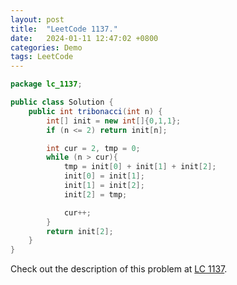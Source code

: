 ```yaml
---
layout: post
title:  "LeetCode 1137."
date:   2024-01-11 12:47:02 +0800
categories: Demo
tags: LeetCode
---
```


```java
package lc_1137;

public class Solution {
    public int tribonacci(int n) {
        int[] init = new int[]{0,1,1};
        if (n <= 2) return init[n];

        int cur = 2, tmp = 0;
        while (n > cur){
            tmp = init[0] + init[1] + init[2];
            init[0] = init[1];
            init[1] = init[2];
            init[2] = tmp;

            cur++;
        }
        return init[2];
    }
}
```

Check out the description of this problem at [LC 1137][LC-1137].

[LC-1137]: https://leetcode.com/problemset/?search=1137&page=1
